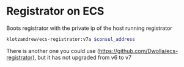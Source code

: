 # Registrator on ECS

Boots registrator with the private ip of the host running registrator

```bash
klotzandrew/ecs-registrator:v7a $consul_address
```

There is another one you could use (https://github.com/Dwolla/ecs-registrator),
but it has not upgraded from v6 to v7
